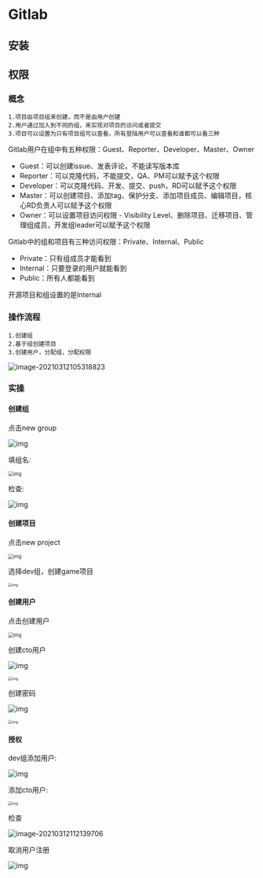 # Gitlab

## 安装

## 权限

### 概念

```text
1.项目由项目组来创建，而不是由用户创建
2.用户通过加入到不同的组，来实现对项目的访问或者提交
3.项目可以设置为只有项目组可以查看，所有登陆用户可以查看和谁都可以看三种
```

Gitlab用户在组中有五种权限：Guest、Reporter、Developer、Master、Owner

- Guest：可以创建issue、发表评论，不能读写版本库
- Reporter：可以克隆代码，不能提交，QA、PM可以赋予这个权限
- Developer：可以克隆代码、开发、提交、push，RD可以赋予这个权限
- Master：可以创建项目、添加tag、保护分支、添加项目成员、编辑项目，核心RD负责人可以赋予这个权限
- Owner：可以设置项目访问权限 - Visibility Level、删除项目、迁移项目、管理组成员，开发组leader可以赋予这个权限

Gitlab中的组和项目有三种访问权限：Private、Internal、Public

- Private：只有组成员才能看到
- Internal：只要登录的用户就能看到
- Public：所有人都能看到

开源项目和组设置的是Internal

### 操作流程

```text
1.创建组
2.基于组创建项目
3.创建用户，分配组，分配权限
```

![image-20210312105318823](https://gitee.com/c_honghui/picture/raw/master/img/20210312105318.png)

### 实操

#### 创建组

点击new group

![img](https://gitee.com/c_honghui/picture/raw/master/img/20210312105621.png)

填组名:

<img src="https://gitee.com/c_honghui/picture/raw/master/img/20210312105643.png" alt="img" style="zoom: 67%;" />

检查:

![img](https://gitee.com/c_honghui/picture/raw/master/img/20210312105829.png)

#### 创建项目

点击new project

<img src="https://gitee.com/c_honghui/picture/raw/master/img/20210312110054.png" alt="img" style="zoom:67%;" />

选择dev组，创建game项目

<img src="https://gitee.com/c_honghui/picture/raw/master/img/20210312110119.png" alt="img" style="zoom:50%;" />

#### 创建用户

点击创建用户

<img src="https://gitee.com/c_honghui/picture/raw/master/img/20210312110343.png" alt="img" style="zoom:67%;" />

创建cto用户

![img](https://gitee.com/c_honghui/picture/raw/master/img/20210312110425.png)

<img src="https://gitee.com/c_honghui/picture/raw/master/img/20210312110438.png" alt="img" style="zoom: 50%;" />

创建密码

![img](https://gitee.com/c_honghui/picture/raw/master/img/20210312110829.png)

<img src="https://gitee.com/c_honghui/picture/raw/master/img/20210312110859.png" alt="img" style="zoom: 50%;" />

#### 授权

dev组添加用户:

![img](https://gitee.com/c_honghui/picture/raw/master/img/20210312111838.png)

添加cto用户:

<img src="https://gitee.com/c_honghui/picture/raw/master/img/20210312112054.png" alt="img" style="zoom: 50%;" />

检查

![image-20210312112139706](https://gitee.com/c_honghui/picture/raw/master/img/20210312112139.png)

取消用户注册

![img](https://gitee.com/c_honghui/picture/raw/master/img/20210312112216.png)
